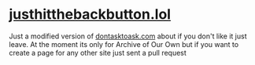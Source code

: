 # [justhitthebackbutton.lol](https://justhitthebackbutton.lol)
Just a modified version of [dontasktoask.com](https://dontasktoask.com/) about if you don't like it just leave. At the moment its only for Archive of Our Own but if you want to create a page for any other site just sent a pull request
 

